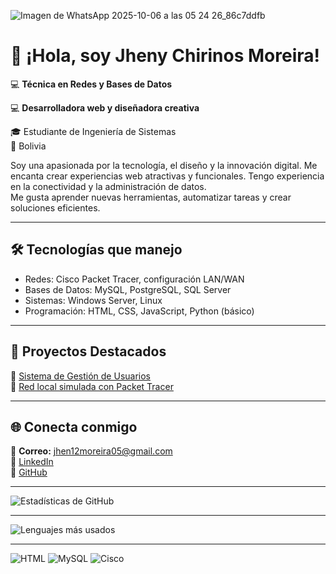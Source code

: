 
![Imagen de WhatsApp 2025-10-06 a las 05 24 26_86c7ddfb](https://github.com/user-attachments/assets/5ae80b2a-6ea4-4954-b846-3aaf69573951)

# 👋 ¡Hola, soy Jheny Chirinos Moreira!

💻 **Técnica en Redes y Bases de Datos** 

💻  **Desarrolladora web y diseñadora creativa**

🎓 Estudiante de Ingeniería de Sistemas  
📍 Bolivia  

Soy una apasionada por la tecnología, el diseño y la innovación digital. Me encanta crear experiencias web atractivas y funcionales. Tengo experiencia en la conectividad y la administración de datos.  
Me gusta aprender nuevas herramientas, automatizar tareas y crear soluciones eficientes.

---

## 🛠️ Tecnologías que manejo
- Redes: Cisco Packet Tracer, configuración LAN/WAN  
- Bases de Datos: MySQL, PostgreSQL, SQL Server  
- Sistemas: Windows Server, Linux  
- Programación: HTML, CSS, JavaScript, Python (básico)

---

## 🚀 Proyectos Destacados
🔹 [Sistema de Gestión de Usuarios](https://github.com/jhenychirinos/gestion-usuarios)  
🔹 [Red local simulada con Packet Tracer](https://github.com/jhenychirinos/redes-packettracer)

---

## 🌐 Conecta conmigo
📧 **Correo:** jhen12moreira05@gmail.com  
💼 [LinkedIn](https://linkedin.com/in/jhenychirinos)  
🐙 [GitHub](https://github.com/jhenychirinos)

---

![Estadísticas de GitHub](https://github-readme-stats.vercel.app/api?username=tuusuario&show_icons=true&theme=tokyonight)

---

![Lenguajes más usados](https://github-readme-stats.vercel.app/api/top-langs/?username=tuusuario&layout=compact&theme=tokyonight)

---

![HTML](https://img.shields.io/badge/HTML5-E34F26?style=for-the-badge&logo=html5&logoColor=white)
![MySQL](https://img.shields.io/badge/MySQL-005C84?style=for-the-badge&logo=mysql&logoColor=white)
![Cisco](https://img.shields.io/badge/Cisco-1BA0D7?style=for-the-badge&logo=cisco&logoColor=white)
